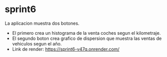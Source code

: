 # sprint6

La aplicacion muestra dos botones.

- El primero crea un histograma de la venta coches segun el kilometraje.
- El segundo boton crea grafico de dispersion que muestra las ventas de vehiculos segun el año.
- Link  de render: https://sprint6-v47q.onrender.com/
